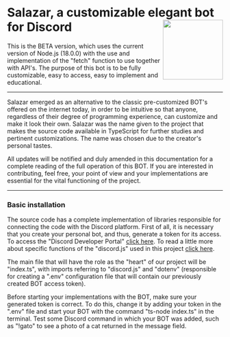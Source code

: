 # Salazar, a customizable elegant bot for Discord <img width="140px" align="right" src="https://cdn.discordapp.com/attachments/953884728983945259/975703192350359562/salazarBetaCertol.png"/>

This is the BETA version, which uses the current version of Node.js (18.0.0) with the use and implementation of the "fetch" function to use together with API's. The purpose of this bot is to be fully customizable, easy to access, easy to implement and educational.

---

Salazar emerged as an alternative to the classic pre-customized BOT's offered on the internet today, in order to be intuitive so that anyone, regardless of their degree of programming experience, can customize and make it look their own. Salazar was the name given to the project that makes the source code available in TypeScript for further studies and pertinent customizations. The name was chosen due to the creator's personal tastes.

All updates will be notified and duly amended in this documentation for a complete reading of the full operation of this BOT. If you are interested in contributing, feel free, your point of view and your implementations are essential for the vital functioning of the project.

---

### Basic installation

The source code has a complete implementation of libraries responsible for connecting the code with the Discord platform. First of all, it is necessary that you create your personal bot, and thus, generate a token for its access. To access the "Discord Developer Portal" <a href="https://discord.com/developers/docs/intro">click here</a>. To read a little more about specific functions of the "discord.js" used in this project <a href="https://discord.js.org/#/">click here</a>.

The main file that will have the role as the "heart" of our project will be "index.ts", with imports referring to "discord.js" and "dotenv" (responsible for creating a ".env" configuration file that will contain our previously created BOT access token).

Before starting your implementations with the BOT, make sure your generated token is correct. To do this, change it by adding your token in the ".env" file and start your BOT with the command "ts-node index.ts" in the terminal. Test some Discord command in which your BOT was added, such as "!gato" to see a photo of a cat returned in the message field.
